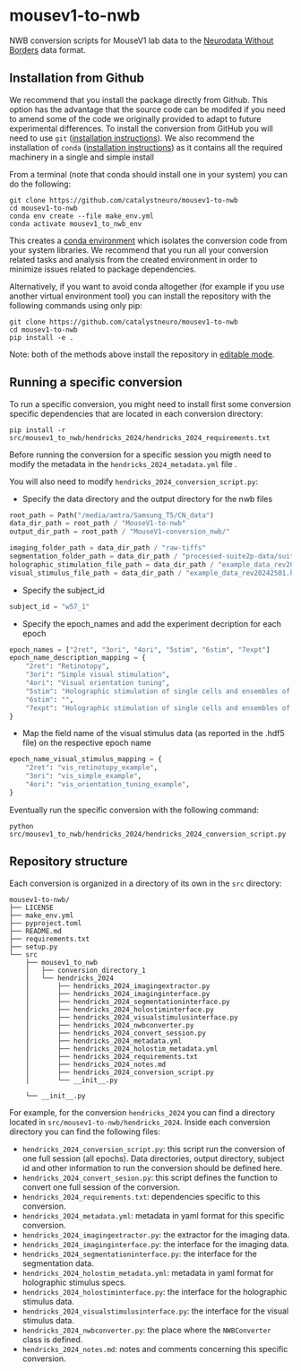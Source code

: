 # mousev1-to-nwb
NWB conversion scripts for MouseV1 lab data to the [Neurodata Without Borders](https://nwb-overview.readthedocs.io/) data format.

## Installation from Github
We recommend that you install the package directly from Github. This option has the advantage that the source code can be modifed if you need to amend some of the code we originally provided to adapt to future experimental differences. To install the conversion from GitHub you will need to use `git` ([installation instructions](https://github.com/git-guides/install-git)). We also recommend the installation of `conda` ([installation instructions](https://docs.conda.io/en/latest/miniconda.html)) as it contains all the required machinery in a single and simple install

From a terminal (note that conda should install one in your system) you can do the following:

```
git clone https://github.com/catalystneuro/mousev1-to-nwb
cd mousev1-to-nwb
conda env create --file make_env.yml
conda activate mousev1_to_nwb_env
```

This creates a [conda environment](https://docs.conda.io/projects/conda/en/latest/user-guide/concepts/environments.html) which isolates the conversion code from your system libraries.  We recommend that you run all your conversion related tasks and analysis from the created environment in order to minimize issues related to package dependencies.

Alternatively, if you want to avoid conda altogether (for example if you use another virtual environment tool) you can install the repository with the following commands using only pip:

```
git clone https://github.com/catalystneuro/mousev1-to-nwb
cd mousev1-to-nwb
pip install -e .
```

Note:
both of the methods above install the repository in [editable mode](https://pip.pypa.io/en/stable/cli/pip_install/#editable-installs).

## Running a specific conversion
To run a specific conversion, you might need to install first some conversion specific dependencies that are located in each conversion directory:
```
pip install -r src/mousev1_to_nwb/hendricks_2024/hendricks_2024_requirements.txt
```
Before running the conversion for a specific session you migth need to modify the metadata in the `hendricks_2024_metadata.yml` file .

You will also need to modify `hendricks_2024_conversion_script.py`: 

* Specify the data directory and the output directory for the nwb files
```python
root_path = Path("/media/amtra/Samsung_T5/CN_data")
data_dir_path = root_path / "MouseV1-to-nwb"
output_dir_path = root_path / "MouseV1-conversion_nwb/"

imaging_folder_path = data_dir_path / "raw-tiffs"
segmentation_folder_path = data_dir_path / "processed-suite2p-data/suite2p"
holographic_stimulation_file_path = data_dir_path / "example_data_rev20242501.hdf5"
visual_stimulus_file_path = data_dir_path / "example_data_rev20242501.hdf5"

```
* Specify the subject_id

```python
subject_id = "w57_1"
```

* Specify the epoch_names and add the experiment decription for each epoch

```python
epoch_names = ["2ret", "3ori", "4ori", "5stim", "6stim", "7expt"]
epoch_name_description_mapping = {  
    "2ret": "Retinotopy",
    "3ori": "Simple visual stimulation",
    "4ori": "Visual orientation tuning",
    "5stim": "Holographic stimulation of single cells and ensembles of co-tuned cells in primary visual cortex.",
    "6stim": "",
    "7expt": "Holographic stimulation of single cells and ensembles of co-tuned cells in primary visual cortex.",
}
```

* Map the field name of the visual stimulus data (as reported in the .hdf5 file) on the respective epoch name

```python
epoch_name_visual_stimulus_mapping = {
    "2ret": "vis_retinotopy_example",
    "3ori": "vis_simple_example",
    "4ori": "vis_orientation_tuning_example",
}
```

Eventually run the specific conversion with the following command:
```
python src/mousev1_to_nwb/hendricks_2024/hendricks_2024_conversion_script.py
```

## Repository structure
Each conversion is organized in a directory of its own in the `src` directory:

    mousev1-to-nwb/
    ├── LICENSE
    ├── make_env.yml
    ├── pyproject.toml
    ├── README.md
    ├── requirements.txt
    ├── setup.py
    └── src
        ├── mousev1_to_nwb
        │   ├── conversion_directory_1
        │   └── hendricks_2024
        │       ├── hendricks_2024_imagingextractor.py
        │       ├── hendricks_2024_imaginginterface.py
        │       ├── hendricks_2024_segmentationinterface.py
        │       ├── hendricks_2024_holostiminterface.py
        │       ├── hendricks_2024_visualstimulusinterface.py
        │       ├── hendricks_2024_nwbconverter.py
        │       ├── hendricks_2024_convert_session.py
        │       ├── hendricks_2024_metadata.yml
        │       ├── hendricks_2024_holostim_metadata.yml
        │       ├── hendricks_2024_requirements.txt
        │       ├── hendricks_2024_notes.md
        │       ├── hendricks_2024_conversion_script.py
        │       └── __init__.py

        └── __init__.py

 For example, for the conversion `hendricks_2024` you can find a directory located in `src/mousev1-to-nwb/hendricks_2024`. Inside each conversion directory you can find the following files:

* `hendricks_2024_conversion_script.py`: this script run the conversion of one full session (all epochs). Data directories, output directory, subject id and other information to run the conversion should be defined here.
* `hendricks_2024_convert_sesion.py`: this script defines the function to convert one full session of the conversion.
* `hendricks_2024_requirements.txt`: dependencies specific to this conversion.
* `hendricks_2024_metadata.yml`: metadata in yaml format for this specific conversion.
* `hendricks_2024_imagingextractor.py`: the extractor for the imaging data.
* `hendricks_2024_imaginginterface.py`: the interface for the imaging data.
* `hendricks_2024_segmentationinterface.py`: the interface for the segmentation data.
* `hendricks_2024_holostim_metadata.yml`: metadata in yaml format for holographic stimulus specs.
* `hendricks_2024_holostiminterface.py`: the interface for the holographic stimulus data.
* `hendricks_2024_visualstimulusinterface.py`: the interface for the visual stimulus data.
* `hendricks_2024_nwbconverter.py`: the place where the `NWBConverter` class is defined.
* `hendricks_2024_notes.md`: notes and comments concerning this specific conversion.


